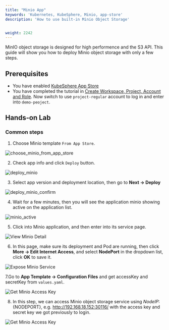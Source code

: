 ```yaml
---
title: "Minio App"
keywords: 'Kubernetes, KubeSphere, Minio, app-store'
description: 'How to use built-in Minio Object Storage'


weight: 2242
---
```

MinIO object storage is designed for high performence and the S3 API. This guide will show you how to deploy Minio object storage with only a few steps.

## Prerequisites

- You have enabled [KubeSphere App Store](../../pluggable-components/app-store)
- You have completed the tutorial in [Create Workspace, Project, Account and Role](../../quick-start/create-workspace-and-project/). Now switch to use `project-regular` account to log in and enter into `demo-peoject`.

## Hands-on Lab

### Common steps

1. Choose Minio template `From App Store`.

![choose_minio_from_app_store](/images/docs/appstore/minio/choose_minio_from_app_store.png)

2. Check app info and click `Deploy` button.

![deploy_minio](/images/docs/appstore/minio/deploy_minio.png)

3. Select app version and deployment location, then go to **Next → Deploy**

![deploy_minio_confirm](/images/docs/appstore/minio/deploy_minio_confirm.png)

4. Wait for a few minutes, then you will see the application minio showing active on the application list.

![minio_active](/images/docs/appstore/minio/minio_active.png)

5. Click into Minio application, and then enter into its service page.

![View Minio Detail](/images/docs/appstore/minio/view_minio_service.png)

6. In this page, make sure its deployment and Pod are running, then click **More → Edit Internet Access**, and select **NodePort** in the dropdown list, click **OK** to save it.

![Expose Minio Service](/images/docs/appstore/minio/expose_minio_service.png)

7.Go to **App Template  → Configuration Files** and get accessKey and secretKey from `values.yaml`.

![Get Minio Access Key](/images/docs/appstore/minio/get_minio_access_key.png)

8. In this step, we can access Minio object storage service using ${Node IP}:${NODEPORT}, e.g. http://192.168.18.152:30116/ with the access key and secret key we got previously to login.

![Get Minio Access Key](/images/docs/appstore/minio/login_minio_console.png)

